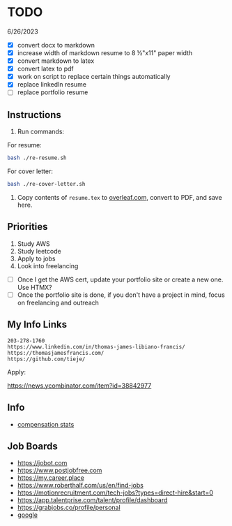 # TODO

6/26/2023

- [x] convert docx to markdown
- [x] increase width of markdown resume to 8 &frac12;"x11" paper width
- [x] convert markdown to latex
- [x] convert latex to pdf
- [x] work on script to replace certain things automatically
- [x] replace linkedIn resume
- [ ] replace portfolio resume

## Instructions

1. Run commands:

For resume:
```bash
bash ./re-resume.sh
```

For cover letter:
```bash
bash ./re-cover-letter.sh
```

1. Copy contents of `resume.tex` to [overleaf.com](https://www.overleaf.com), convert to PDF, and save here.

## Priorities

1. Study AWS
2. Study leetcode
3. Apply to jobs
4. Look into freelancing

- [ ] Once I get the AWS cert, update your portfolio site or create a new one. Use HTMX?
- [ ] Once the portfolio site is done, if you don't have a project in mind, focus on freelancing and outreach

## My Info Links

```
203-278-1760
https://www.linkedin.com/in/thomas-james-libiano-francis/
https://thomasjamesfrancis.com/
https://github.com/tieje/
```
Apply:

https://news.ycombinator.com/item?id=38842977

## Info
- [compensation stats](https://docsend.com/view/akcftnikbupk7arg)

## Job Boards

- https://jobot.com
- https://www.postjobfree.com
- https://my.career.place
- https://www.roberthalf.com/us/en/find-jobs
- https://motionrecruitment.com/tech-jobs?types=direct-hire&start=0
- https://app.talentprise.com/talent/profile/dashboard
- https://grabjobs.co/profile/personal
- [google](https://www.google.com/search?q=web+developer+jobs&sca_esv=587375602&sxsrf=AM9HkKnN8dpvZJSbscvsZT_o_9dETyeFEw:1701571622909&source=hp&ei=JuxrZaOkNfmqptQPwNiu2Ak&iflsig=AO6bgOgAAAAAZWv6NgBjMt7MI4aAwd9xbfBd1_i2modz&oq=web&gs_lp=Egdnd3Mtd2l6IgN3ZWIqAggAMgoQIxiABBiKBRgnMhEQLhiABBixAxiDARjHARjRAzIIEAAYgAQYsQMyERAuGIAEGLEDGIMBGMcBGK8BMgsQABiABBixAxiDATIOEC4YgAQYsQMYxwEY0QMyCBAAGIAEGLEDMg4QLhiABBixAxjHARjRAzIIEAAYgAQYsQMyBRAAGIAESJgaUNkMWKYPcAF4AJABAJgBSaABzgGqAQEzuAEDyAEA-AEBqAIKwgIHECMY6gIYJ8ICEBAuGAMYjwEY5QIY6gIYjAPCAhAQABgDGI8BGOUCGOoCGIwDwgIOEAAYgAQYigUYsQMYgwHCAhAQABiABBiKBRixAxiDARgK&sclient=gws-wiz&ibp=htl;jobs&sa=X&ved=2ahUKEwiRpcqjoPKCAxXkrokEHaSyBeEQudcGKAF6BAggECs#htivrt=jobs&fpstate=tldetail&htichips=date_posted:today,requirements:years3under,employment_type:FULLTIME,new_to_you:show_unseen_jobs_only&htischips=date_posted;today,requirements;years3under,employment_type;FULLTIME,new_to_you;show_unseen_jobs_only&htidocid=-Y8KzqlV-n27Yr9CAAAAAA%3D%3D)
